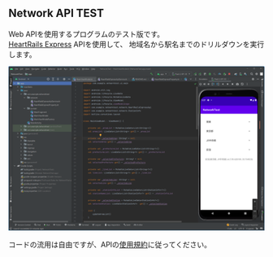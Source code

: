 ## Network API TEST

Web APIを使用するプログラムのテスト版です。  
[HeartRails Express](http://express.heartrails.com/api.html) APIを使用して、
地域名から駅名までのドリルダウンを実行します。

![ScreenShot](screenshot.png)

コードの流用は自由ですが、APIの[使用規約](https://www.heartrails.com/ja/company/terms)に従ってください。
